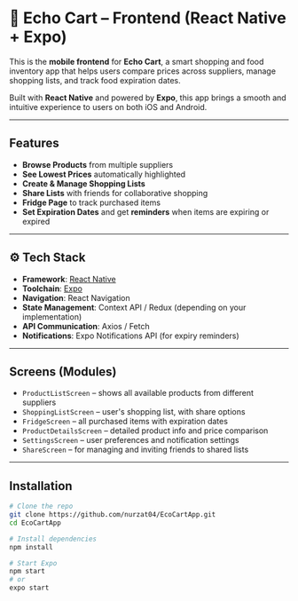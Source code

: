 # 📱 Echo Cart – Frontend (React Native + Expo)

This is the **mobile frontend** for **Echo Cart**, a smart shopping and food inventory app that helps users compare prices across suppliers, manage shopping lists, and track food expiration dates.

Built with **React Native** and powered by **Expo**, this app brings a smooth and intuitive experience to users on both iOS and Android.

---

## Features

- **Browse Products** from multiple suppliers
- **See Lowest Prices** automatically highlighted
- **Create & Manage Shopping Lists**
- **Share Lists** with friends for collaborative shopping
- **Fridge Page** to track purchased items
- **Set Expiration Dates** and get **reminders** when items are expiring or expired

---

## ⚙️ Tech Stack

- **Framework**: [React Native](https://reactnative.dev/)
- **Toolchain**: [Expo](https://expo.dev/)
- **Navigation**: React Navigation
- **State Management**: Context API / Redux (depending on your implementation)
- **API Communication**: Axios / Fetch
- **Notifications**: Expo Notifications API (for expiry reminders)

---

## Screens (Modules)

- `ProductListScreen` – shows all available products from different suppliers
- `ShoppingListScreen` – user's shopping list, with share options
- `FridgeScreen` – all purchased items with expiration dates
- `ProductDetailsScreen` – detailed product info and price comparison
- `SettingsScreen` – user preferences and notification settings
- `ShareScreen` – for managing and inviting friends to shared lists

---

## Installation

```bash
# Clone the repo
git clone https://github.com/nurzat04/EcoCartApp.git
cd EcoCartApp

# Install dependencies
npm install

# Start Expo
npm start
# or
expo start
